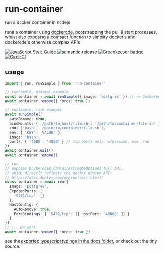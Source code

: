 # run-container

run a docker container in nodejs

runs a container using [dockerode](https://www.npmjs.com/package/dockerode), bootstrapping the pull & start processes, whilst also exposing a compact function to simplify docker's and dockerode's otherwise complex APIs

[![JavaScript Style Guide](https://img.shields.io/badge/code_style-standard-brightgreen.svg)](https://standardjs.com) [![semantic-release](https://img.shields.io/badge/%20%20%F0%9F%93%A6%F0%9F%9A%80-semantic--release-e10079.svg)](https://github.com/semantic-release/semantic-release) [![Greenkeeper badge](https://badges.greenkeeper.io/cdaringe/run-container.svg)](https://greenkeeper.io/) [![CircleCI](https://circleci.com/gh/cdaringe/run-container.svg?style=svg)](https://circleci.com/gh/cdaringe/run-container)

## usage

```ts
import { run, runSimple } from 'run-container'

// runSimple, minimal example
const container = await runSimple({ image: 'postgres' }) // => Dockerode.Container instance
await container.remove({ force: true })

// runSimple, rich example
await runSimple({
  autoRemove: true,
  bindMounts: { '/path/to/host/file.sh': '/path/to/container/file.sh' },
  cmd: ['bash', '/path/to/container/file.sh'],
  env: { 'KEY': 'VALUE' },
  image: 'bash',
  ports: { '4000': '4000' } // tcp ports only. otherwise, use `run`
})
await container.wait()
await container.remove()

// run
// exposes Dockerodes.ContainerCreateOptions full API,
// which directly reflects the docker engine API!
// https://docs.docker.com/engine/api/latest/
const container = await run({
  Image: 'postgres',
  ExposedPorts: {
    '5432/tcp': {}
  },
  HostConfig: {
    AutoRemove: true,
    PortBindings: { '5432/tcp': [{ HostPort: '40000' }] }
  }
})
// ... do work
await container.remove({ force: true })
```

see the [exported typescript typings in the docs folder](./docs), or check out the tiny source.
